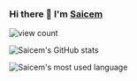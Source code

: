 ### Hi there 👋 I'm [Saicem](https://saicem.github.io)

<!-- view count https://github.com/antonkomarev/github-profile-views-counter -->
![view count](https://hit.yhype.me/github/profile?user_id=56228142)

<!--
**saicem/saicem** is a ✨ _special_ ✨ repository because its `README.md` (this file) appears on your GitHub profile.

Here are some ideas to get you started:

- 🔭 I’m currently working on ...
- 🌱 I’m currently learning ...
- 👯 I’m looking to collaborate on ...
- 🤔 I’m looking for help with ...
- 💬 Ask me about ...
- 📫 How to reach me: ...
- 😄 Pronouns: ...
- ⚡ Fun fact: ...
-->

![Saicem's GitHub stats](https://github-readme-stats.vercel.app/api?username=saicem&show_icons=true&include_all_commits=true)

![Saicem's most used language](https://github-readme-stats.vercel.app/api/top-langs/?username=saicem&hide=cmake,Makefile,shell)
